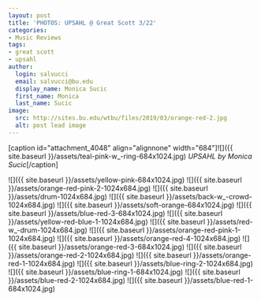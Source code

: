 ```yaml
---
layout: post
title: 'PHOTOS: UPSAHL @ Great Scott 3/22'
categories:
- Music Reviews
tags:
- great scott
- upsahl
author:
  login: salvucci
  email: salvucci@bu.edu
  display_name: Monica Sucic
  first_name: Monica
  last_name: Sucic
image:
  src: http://sites.bu.edu/wtbu/files/2019/03/orange-red-2.jpg
  alt: post lead image
---
```

\[caption id="attachment\_4048" align="alignnone" width="684"\]![]({{ site.baseurl }}/assets/teal-pink-w_-ring-684x1024.jpg) _UPSAHL by Monica Sucic_\[/caption\]

![]({{ site.baseurl }}/assets/yellow-pink-684x1024.jpg) ![]({{ site.baseurl }}/assets/orange-red-pink-2-1024x684.jpg) ![]({{ site.baseurl }}/assets/drum-1024x684.jpg) ![]({{ site.baseurl }}/assets/back-w_-crowd-1024x684.jpg) ![]({{ site.baseurl }}/assets/soft-orange-684x1024.jpg) ![]({{ site.baseurl }}/assets/blue-red-3-684x1024.jpg) ![]({{ site.baseurl }}/assets/yellow-red-blue-1-1024x684.jpg) ![]({{ site.baseurl }}/assets/red-w_-drum-1024x684.jpg) ![]({{ site.baseurl }}/assets/orange-red-pink-1-1024x684.jpg) ![]({{ site.baseurl }}/assets/orange-red-4-1024x684.jpg) ![]({{ site.baseurl }}/assets/orange-red-3-684x1024.jpg) ![]({{ site.baseurl }}/assets/orange-red-2-1024x684.jpg) ![]({{ site.baseurl }}/assets/orange-red-1-1024x684.jpg) ![]({{ site.baseurl }}/assets/blue-ring-2-1024x684.jpg) ![]({{ site.baseurl }}/assets/blue-ring-1-684x1024.jpg) ![]({{ site.baseurl }}/assets/blue-red-2-1024x684.jpg) ![]({{ site.baseurl }}/assets/blue-red-1-684x1024.jpg)